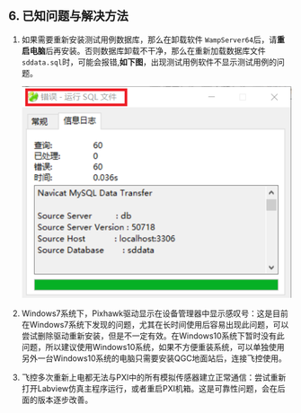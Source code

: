## 6. 已知问题与解决方法

1. 如果需要重新安装测试用例数据库，那么在卸载软件 `WampServer64`后，请**重启电脑**后再安装。否则数据库卸载不干净，那么在重新加载数据库文件 `sddata.sql`时，可能会报错,**如下图**，出现测试用例软件不显示测试用例的问题。

    ![TestCase数据库_26](assets/TestCase数据库_26.png)

2. Windows7系统下，Pixhawk驱动显示在设备管理器中显示感叹号：这是目前在Windows7系统下发现的问题，尤其在长时间使用后容易出现此问题，可以尝试删除驱动重新安装，但是不一定有效。在Windows10系统下暂时没有此问题，所以建议使用Windows10系统，如果不方便重装系统，可以单独使用另外一台Windows10系统的电脑只需要安装QGC地面站后，连接飞控使用。
3. 飞控多次重新上电都无法与PXI中的所有模拟传感器建立正常通信：尝试重新打开Labview仿真主程序运行，或者重启PXI机箱。这是可靠性问题，会在后面的版本逐步改善。